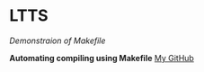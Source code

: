 # LTTS
_Demonstraion of Makefile_

**Automating compiling using Makefile**
[My GitHub](https://github.com/navaneeth2324)
